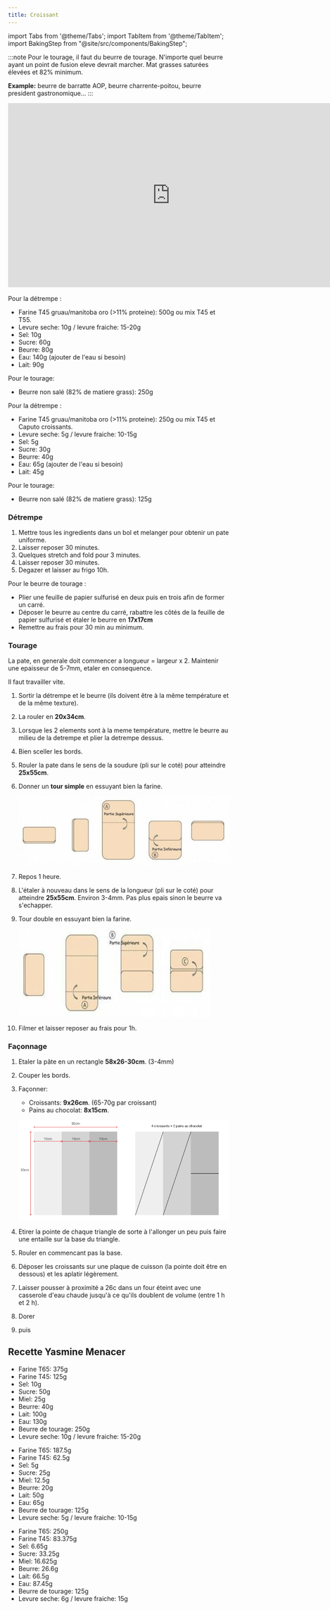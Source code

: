 ```yaml
---
title: Croissant
---
```


import Tabs from '@theme/Tabs';
import TabItem from '@theme/TabItem';
import BakingStep from "@site/src/components/BakingStep";

:::note
Pour le tourage, il faut du beurre de tourage.
N'importe quel beurre ayant un point de fusion eleve devrait marcher. Mat grasses saturées élevées et 82% minimum.

**Example:** beurre de barratte AOP, beurre charrente-poitou, beurre president gastronomique...
:::

<div class="youtube-video-container">
<iframe width="736" height="418" src="https://www.youtube.com/embed/tbdAq3B8Pzs" title="YouTube video player" frameborder="0" allow="accelerometer; autoplay; clipboard-write; encrypted-media; gyroscope; picture-in-picture" allowFullScreen></iframe>
</div>

<Tabs>
<TabItem value="large" label="10-12 croissants" groupId="group1" default>

Pour la détrempe :

- Farine T45 gruau/manitoba oro (>11% proteine): 500g ou mix T45 et T55.
- Levure seche: 10g / levure fraiche: 15-20g
- Sel: 10g
- Sucre: 60g
- Beurre: 80g
- Eau: 140g (ajouter de l'eau si besoin)
- Lait: 90g

Pour le tourage:

- Beurre non salé (82% de matiere grass): 250g

</TabItem>
<TabItem value="small" label="6-7 croissants">

Pour la détrempe :

- Farine T45 gruau/manitoba oro (>11% proteine): 250g ou mix T45 et Caputo croissants.
- Levure seche: 5g / levure fraiche: 10-15g
- Sel: 5g
- Sucre: 30g
- Beurre: 40g
- Eau: 65g (ajouter de l'eau si besoin)
- Lait: 45g

Pour le tourage:

- Beurre non salé (82% de matiere grass): 125g

</TabItem>
</Tabs>

### Détrempe

1. Mettre tous les ingredients dans un bol et melanger pour obtenir un pate uniforme.
1. Laisser reposer 30 minutes.
1. Quelques stretch and fold pour 3 minutes.
1. Laisser reposer 30 minutes.
1. Degazer et laisser au frigo 10h.

Pour le beurre de tourage :

- Plier une feuille de papier sulfurisé en deux puis en trois afin de former un carré.
- Déposer le beurre au centre du carré, rabattre les côtés de la feuille de papier sulfurisé et étaler le
  beurre en **17x17cm**
- Remettre au frais pour 30 min au minimum.

### Tourage

La pate, en generale doit commencer a longueur = largeur x 2. Maintenir une epaisseur de 5-7mm, etaler en consequence.

Il faut travailler vite.

1. Sortir la détrempe et le beurre (ils doivent être à la même température et de la même texture).
1. La rouler en **20x34cm**.
1. Lorsque les 2 elements sont à la meme température, mettre le beurre au milieu de la detrempe
   et plier la detrempe dessus.
1. Bien sceller les bords.
1. Rouler la pate dans le sens de la soudure (pli sur le coté) pour atteindre **25x55cm**.
1. Donner un **tour simple** en essuyant bien la farine.

   ![Croissants](/img/tour-simple.png)
1. Repos 1 heure.
1. L'étaler à nouveau dans le sens de la longueur (pli sur le coté) pour atteindre **25x55cm**. Environ 3-4mm. Pas plus epais sinon le beurre va s'echapper.
1. Tour double en essuyant bien la farine.

   ![Croissants](/img/tour-double.png)
1. Filmer et laisser reposer au frais pour 1h.

### Façonnage

1. Etaler la pâte en un rectangle **58x26-30cm**. (3-4mm)
1. Couper les bords.
1. Façonner:
   - Croissants: **9x26cm**. (65-70g par croissant)
   - Pains au chocolat: **8x15cm**.

   ![croissant](/img/coupe.png)
1. Etirer la pointe de chaque triangle de sorte à l'allonger un peu puis faire
   une entaille sur la base du triangle.
1. Rouler en commencant pas la base.
1. Déposer les croissants sur une plaque de cuisson (la pointe doit être en dessous) et les aplatir
   légèrement.
1. Laisser pousser à proximité a 26c dans un four éteint avec une casserole
   d'eau chaude jusqu'à ce qu'ils doublent de volume (entre 1 h et 2 h).
1. Dorer
1. <BakingStep temp="220" time="5 min" fan preheat /> puis <BakingStep temp="180" time="12 min" fan preheat />

## Recette Yasmine Menacer

<Tabs>
<TabItem value="12 croissants" label="12 croissants" groupId="group1" default>

- Farine T65: 375g
- Farine T45: 125g
- Sel: 10g
- Sucre: 50g
- Miel: 25g
- Beurre: 40g
- Lait: 100g
- Eau: 130g
- Beurre de tourage: 250g
- Levure seche: 10g / levure fraiche: 15-20g

</TabItem>

<TabItem value="6 croissants" label="6 croissants">

- Farine T65: 187.5g
- Farine T45: 62.5g
- Sel: 5g
- Sucre: 25g
- Miel: 12.5g
- Beurre: 20g
- Lait: 50g
- Eau: 65g
- Beurre de tourage: 125g
- Levure seche: 5g / levure fraiche: 10-15g

</TabItem>

<TabItem value="6+1/3 croissants" label="6 croissants pour double lamination">

- Farine T65: 250g
- Farine T45: 83.375g
- Sel: 6.65g
- Sucre: 33.25g
- Miel: 16.625g
- Beurre: 26.6g
- Lait: 66.5g
- Eau: 87.45g
- Beurre de tourage: 125g
- Levure seche: 6g / levure fraiche: 15g

</TabItem>

</Tabs>
